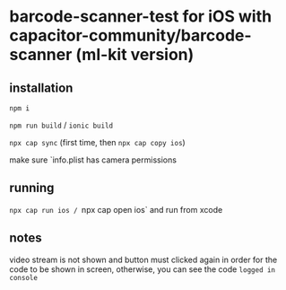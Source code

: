 # barcode-scanner-test for iOS with capacitor-community/barcode-scanner (ml-kit version)

## installation
`npm i`

`npm run build` / `ionic build`

`npx cap sync` (first time, then `npx cap copy ios`)


make sure `info.plist has camera permissions

## running
`npx cap run ios / `npx cap open ios`  and run from xcode

## notes
video stream is not shown and button must clicked again in order for the code to be shown in screen, otherwise, you can see the code `logged in console`
